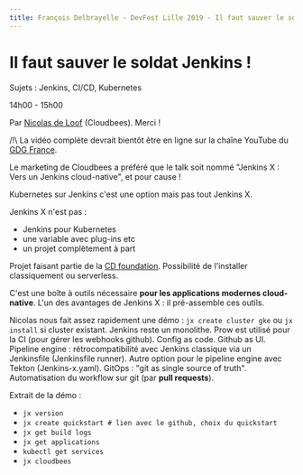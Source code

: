 ```yaml
---
title: François Delbrayelle - DevFest Lille 2019 - Il faut sauver le soldat Jenkins ! (notes)
---
```


# Il faut sauver le soldat Jenkins !

Sujets : Jenkins, CI/CD, Kubernetes

14h00 - 15h00

Par [Nicolas de Loof](https://twitter.com/ndeloof) (Cloudbees). Merci !

/!\ La vidéo complète devrait bientôt être en ligne sur la chaîne YouTube du [GDG France](https://www.youtube.com/user/francegdg).

Le marketing de Cloudbees a préféré que le talk soit nommé "Jenkins X : Vers un Jenkins cloud-native", et pour cause !

Kubernetes sur Jenkins c'est une option mais pas tout Jenkins X.

Jenkins X n'est pas :
- Jenkins pour Kubernetes
- une variable avec plug-ins etc
- un projet complètement à part

Projet faisant partie de la [CD foundation](https://cd.foundation). Possibilité de l'installer classiquement ou serverless.

C'est une boîte à outils nécessaire __pour les applications modernes cloud-native__. L'un des avantages de Jenkins X : il pré-assemble ces outils.

Nicolas nous fait assez rapidement une démo :
`jx create cluster gke` ou `jx install` si cluster existant.
Jenkins reste un monolithe. Prow est utilisé pour la CI (pour gérer les webhooks github).
Config as code.
Github as UI.
Pipeline engine : rétrocompatibilité avec Jenkins classique via un Jenkinsfile (Jenkinsfile runner). Autre option pour le pipeline engine avec Tekton (Jenkins-x.yaml).
GitOps : "git as single source of truth". Automatisation du workflow sur git (par __pull requests__).

Extrait de la démo :
- `jx version`
- `jx create quickstart # lien avec le github, choix du quickstart`
- `jx get build logs`
- `jx get applications`
- `kubectl get services`
- `jx cloudbees`
